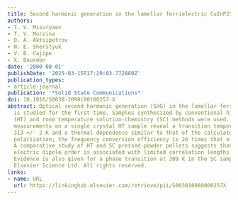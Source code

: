 ```yaml
---
title: Second harmonic generation in the lamellar ferrielectric CuInP2S6
authors:
- T. V. Misuryaev
- T. V. Murzina
- O. A. Aktsipetrov
- N. E. Sherstyuk
- V. B. Cajipe
- X. Bourdon
date: '2000-08-01'
publishDate: '2025-03-15T17:29:03.772880Z'
publication_types:
- article-journal
publication: '*Solid State Communications*'
doi: 10.1016/S0038-1098(00)00257-X
abstract: Optical second harmonic generation (SHG) in the lamellar ferrielectric CuInP2S6
  is studied for the first time. Samples synthesized by conventional high-temperature
  (HT) and room temperature solution-chemistry (SC) methods were used. SHG intensity
  measurements on a single crystal HT sample reveal a transition temperature T-c =
  313 +/- 2 K and a thermal dependence similar to that of the calculated spontaneous
  polarization; the frequency conversion efficiency is 26 times that of Y-cut quartz.
  A comparative study of HT and SC pressed-powder pellets suggests that short-range
  electric dipole order is associated with limited correlation lengths in the latter.
  Evidence is also given for a phase transition at 309 K in the SC sample. (C) 2000
  Elsevier Science Ltd. All rights reserved.
links:
- name: URL
  url: https://linkinghub.elsevier.com/retrieve/pii/S003810980000257X
---
```

